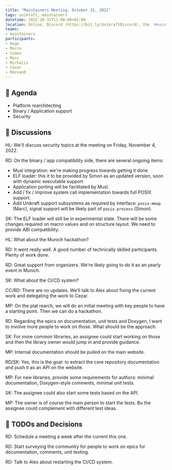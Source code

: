 ```yaml
---
title: "Maintainers Meeting, October 31, 2022"
tags: unikraft, maintainers
datetime: 2022-10-31T11:00:00+02:00
location: Online, Discord (https://bit.ly/UnikraftDiscord), the `#maintainers-voice` voice channel
teams:
- maintainers
participants:
- Hugo
- Marco
- Simon
- Marc
- Michalis
- Cezar
- RăzvanD
---
```


## :dart: Agenda

- Platform rearchitecting
- Binary / Application support
- Security

## :closed_book: Discussions

HL: We'll discuss security topics at the meeting on Friday, November 4, 2022.

RD: On the binary / app compatibility side, there are several ongoing items:
- Musl integration: we're making progress towards getting it done
- ELF loader: this it to be provided by Simon as an updated version, soon with dynamic executable support
- Application porting will be facilitated by Musl.
- Add / fix / improve system call implementation towards full POSIX support.
- Add Unikraft support subsystems as required by interface: `posix-mmap` (Marc), signal support will be likely part of `posix-process` (Simon).

SK: The ELF loader will still be in experimental state.
There will be some changes required on macro values and on structure layout.
We need to provide ABI compatibility.

HL: What about the Munich hackathon?

RD: It went really well.
A good number of technically skilled participants.
Plenty of work done.

RD: Great support from organizers.
We're likely going to do it as an yearly event in Munich.

SK: What about the CI/CD system?

CC/RD: There are no updates.
We'll talk to Alex about fixing the current work and delegating the work to Cezar.

MP: On the plat rearch, we will do an initial meeting with key people to have a starting point.
Then we can do a hackathon.

RD: Regarding the epics on documentation, unit tests and Doxygen, I want to involve more people to work on those.
What should be the approach.

SK: For more common libraries, an assignee could start working on those and then the library owner would jump in and provide guidance.

MP: Internal documentation should be pulled on the main website.

RD/SK: Yes, this is the goal:
to extract the core repository documentation and push it as an API on the website.

MP: For new libraries, provide some requirements for authors: minimal documentation, Doxygen-style comments, minimal unit tests.

SK: The assignee could also start some tests based on the API.

MP: The owner is of course the main person to start the tests.
Bu the assignee could complement with different test ideas.

## :wrench: TODOs and Decisions

RD: Schedule a meeting a week after the current this one.

RD: Start surveying the community for people to work on epics for documentation, comments, unit testing.

RD: Talk to Alex about restarting the CI/CD system.
